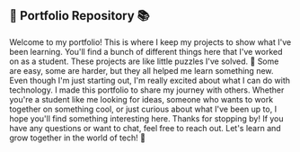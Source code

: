 ## 🎉 Portfolio Repository 📚
Welcome to my portfolio! This is where I keep my projects to show what I've been learning. You'll find a bunch of different things here that I've worked on as a student.
These projects are like little puzzles I've solved. 🧩 Some are easy, some are harder, but they all helped me learn something new. Even though I'm just starting out, I'm really excited about what I can do with technology.
I made this portfolio to share my journey with others. Whether you're a student like me looking for ideas, someone who wants to work together on something cool, or just curious about what I've been up to, I hope you'll find something interesting here.
Thanks for stopping by! If you have any questions or want to chat, feel free to reach out. Let's learn and grow together in the world of tech! 🚀






